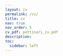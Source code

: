 ```yaml
---
layout: cv
permalink: /cv/
title: cv
nav: true
nav_order: 5
cv_pdf: pettinari_cv.pdf
description: 
toc:
  sidebar: left
---
```

